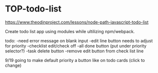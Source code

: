 # TOP-todo-list
https://www.theodinproject.com/lessons/node-path-javascript-todo-list

Create todo list app using modules while ultilizing npm/webpack. 


todo:
        -need error message on blank input
        -edit line button needs to adjust for priority
        -checklist edit/check off
        -all done button (put under priority selector?)
        -task delete button
        -remove edit button from check list line

9/19
going to make default priority a button like on todo cards (click to change)
